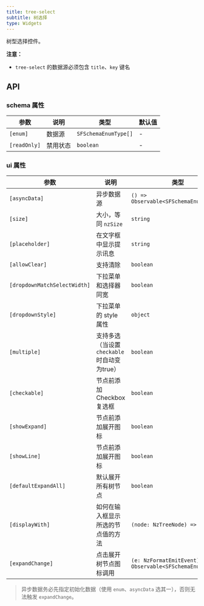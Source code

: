 ```yaml
---
title: tree-select
subtitle: 树选择
type: Widgets
---
```


树型选择控件。

**注意：**

- `tree-select` 的数据源必须包含 `title`、`key` 键名

## API

### schema 属性

参数 | 说明 | 类型 | 默认值
----|------|-----|------
`[enum]` | 数据源 | `SFSchemaEnumType[]` | -
`[readOnly]` | 禁用状态  | `boolean` | -

### ui 属性

参数 | 说明 | 类型 | 默认值
----|------|-----|------
`[asyncData]` | 异步数据源 | `() => Observable<SFSchemaEnumType[]>` | -
`[size]` | 大小，等同 `nzSize` | `string` | `default`
`[placeholder]` | 在文字框中显示提示讯息 | `string` | -
`[allowClear]` | 支持清除 | `boolean` | `false`
`[dropdownMatchSelectWidth]` | 下拉菜单和选择器同宽 | `boolean` | `true`
`[dropdownStyle]` | 下拉菜单的 style 属性 | `object` | -
`[multiple]` | 支持多选（当设置 `checkable` 时自动变为true） | `boolean` | `false`
`[checkable]` | 节点前添加 Checkbox 复选框 | `boolean` | `false`
`[showExpand]` | 节点前添加展开图标 | `boolean` | `true`
`[showLine]` | 节点前添加展开图标 | `boolean` | `false`
`[defaultExpandAll]` | 默认展开所有树节点 | `boolean` | `false`
`[displayWith]` | 如何在输入框显示所选的节点值的方法 | `(node: NzTreeNode) => string` | `(node: NzTreeNode) => node.title`
`[expandChange]` | 点击展开树节点图标调用 | `(e: NzFormatEmitEvent) => Observable<SFSchemaEnum[]>` | -

> 异步数据务必先指定初始化数据（使用 `enum`、`asyncData` 选其一），否则无法触发 `expandChange`。
